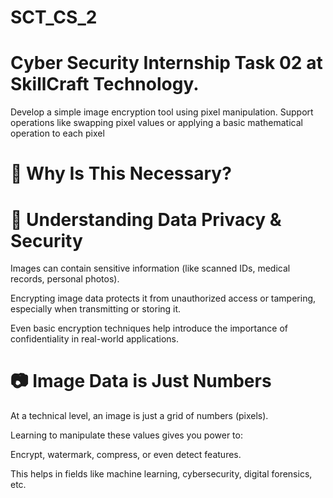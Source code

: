 # SCT_CS_2
# Cyber Security Internship Task 02 at SkillCraft Technology.

Develop a simple image encryption tool using pixel manipulation. Support operations like swapping pixel values or applying a basic mathematical operation to each pixel


# 🎯 Why Is This Necessary?

# 🔐 Understanding Data Privacy & Security
Images can contain sensitive information (like scanned IDs, medical records, personal photos).

Encrypting image data protects it from unauthorized access or tampering, especially when transmitting or storing it.

Even basic encryption techniques help introduce the importance of confidentiality in real-world applications.

# 📷 Image Data is Just Numbers
At a technical level, an image is just a grid of numbers (pixels).

Learning to manipulate these values gives you power to:

Encrypt, watermark, compress, or even detect features.

This helps in fields like machine learning, cybersecurity, digital forensics, etc.



